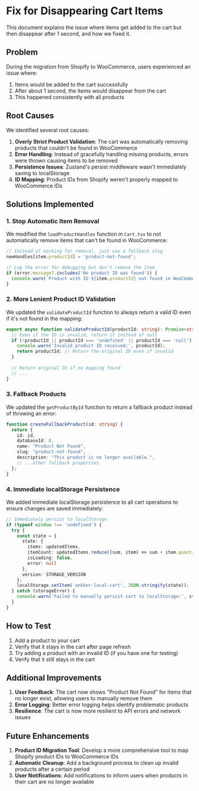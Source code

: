 # Fix for Disappearing Cart Items

This document explains the issue where items get added to the cart but then disappear after 1 second, and how we fixed it.

## Problem

During the migration from Shopify to WooCommerce, users experienced an issue where:

1. Items would be added to the cart successfully
2. After about 1 second, the items would disappear from the cart
3. This happened consistently with all products

## Root Causes

We identified several root causes:

1. **Overly Strict Product Validation**: The cart was automatically removing products that couldn't be found in WooCommerce
2. **Error Handling**: Instead of gracefully handling missing products, errors were thrown causing items to be removed
3. **Persistence Issues**: Zustand's persist middleware wasn't immediately saving to localStorage
4. **ID Mapping**: Product IDs from Shopify weren't properly mapped to WooCommerce IDs

## Solutions Implemented

### 1. Stop Automatic Item Removal

We modified the `loadProductHandles` function in `Cart.tsx` to not automatically remove items that can't be found in WooCommerce:

```typescript
// Instead of marking for removal, just use a fallback slug
newHandles[item.productId] = 'product-not-found';

// Log the error for debugging but don't remove the item
if (error.message?.includes('No product ID was found')) {
  console.warn(`Product with ID ${item.productId} not found in WooCommerce, but keeping in cart`);
}
```

### 2. More Lenient Product ID Validation

We updated the `validateProductId` function to always return a valid ID even if it's not found in the mapping:

```typescript
export async function validateProductId(productId: string): Promise<string> {
  // Even if the ID is invalid, return it instead of null
  if (!productId || productId === 'undefined' || productId === 'null') {
    console.warn('Invalid product ID received:', productId);
    return productId; // Return the original ID even if invalid
  }
  
  // Return original ID if no mapping found
  // ...
}
```

### 3. Fallback Products

We updated the `getProductById` function to return a fallback product instead of throwing an error:

```typescript
function createFallbackProduct(id: string) {
  return {
    id: id,
    databaseId: 0,
    name: "Product Not Found",
    slug: "product-not-found",
    description: "This product is no longer available.",
    // ...other fallback properties
  };
}
```

### 4. Immediate localStorage Persistence

We added immediate localStorage persistence to all cart operations to ensure changes are saved immediately:

```typescript
// Immediately persist to localStorage
if (typeof window !== 'undefined') {
  try {
    const state = {
      state: {
        items: updatedItems,
        itemCount: updatedItems.reduce((sum, item) => sum + item.quantity, 0),
        isLoading: false,
        error: null
      },
      version: STORAGE_VERSION
    };
    localStorage.setItem('ankkor-local-cart', JSON.stringify(state));
  } catch (storageError) {
    console.warn('Failed to manually persist cart to localStorage:', storageError);
  }
}
```

## How to Test

1. Add a product to your cart
2. Verify that it stays in the cart after page refresh
3. Try adding a product with an invalid ID (if you have one for testing)
4. Verify that it still stays in the cart

## Additional Improvements

1. **User Feedback**: The cart now shows "Product Not Found" for items that no longer exist, allowing users to manually remove them
2. **Error Logging**: Better error logging helps identify problematic products
3. **Resilience**: The cart is now more resilient to API errors and network issues

## Future Enhancements

1. **Product ID Migration Tool**: Develop a more comprehensive tool to map Shopify product IDs to WooCommerce IDs
2. **Automatic Cleanup**: Add a background process to clean up invalid products after a certain period
3. **User Notifications**: Add notifications to inform users when products in their cart are no longer available 